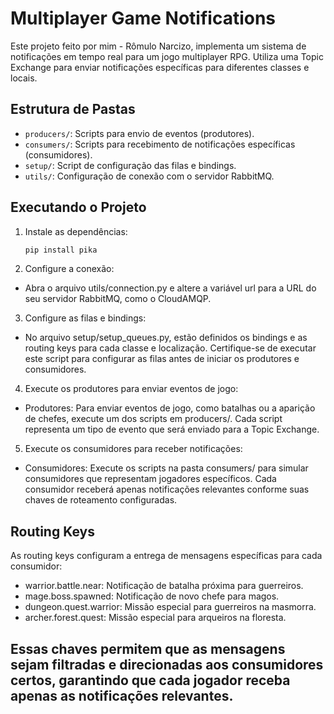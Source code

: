 # Multiplayer Game Notifications

Este projeto feito por mim - Rômulo Narcizo, implementa um sistema de notificações em tempo real para um jogo multiplayer RPG. Utiliza uma Topic Exchange para enviar notificações específicas para diferentes classes e locais.

## Estrutura de Pastas
- `producers/`: Scripts para envio de eventos (produtores).
- `consumers/`: Scripts para recebimento de notificações específicas (consumidores).
- `setup/`: Script de configuração das filas e bindings.
- `utils/`: Configuração de conexão com o servidor RabbitMQ.

## Executando o Projeto

1. Instale as dependências:
   ```bash
   pip install pika

2. Configure a conexão:

- Abra o arquivo utils/connection.py e altere a variável url para a URL do seu servidor RabbitMQ, como o CloudAMQP.

3. Configure as filas e bindings:

- No arquivo setup/setup_queues.py, estão definidos os bindings e as routing keys para cada classe e localização. Certifique-se de executar este script para configurar as filas antes de iniciar os produtores e consumidores.

4. Execute os produtores para enviar eventos de jogo:

- Produtores: Para enviar eventos de jogo, como batalhas ou a aparição de chefes, execute um dos scripts em producers/. Cada script representa um tipo de evento que será enviado para a Topic Exchange.

5. Execute os consumidores para receber notificações:

- Consumidores: Execute os scripts na pasta consumers/ para simular consumidores que representam jogadores específicos. Cada consumidor receberá apenas notificações relevantes conforme suas chaves de roteamento configuradas.

## Routing Keys

As routing keys configuram a entrega de mensagens específicas para cada consumidor:

- warrior.battle.near: Notificação de batalha próxima para guerreiros.
- mage.boss.spawned: Notificação de novo chefe para magos.
- dungeon.quest.warrior: Missão especial para guerreiros na masmorra.
- archer.forest.quest: Missão especial para arqueiros na floresta.

Essas chaves permitem que as mensagens sejam filtradas e direcionadas aos consumidores certos, garantindo que cada jogador receba apenas as notificações relevantes.
---
